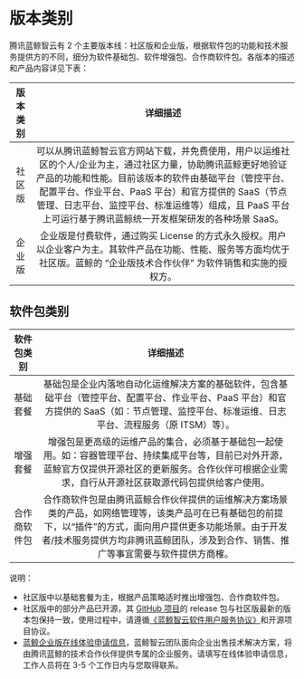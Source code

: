 # 版本类别

腾讯蓝鲸智云有 2 个主要版本线：社区版和企业版，根据软件包的功能和技术服务提供方的不同，细分为软件基础包、软件增强包、合作商软件包。各版本的描述和产品内容详见下表：

|    版本类别   | 详细描述 |
|:--------------:|:-------:|
| 社区版 | 可以从腾讯蓝鲸智云官方网站下载，并免费使用，用户以运维社区的个人/企业为主，通过社区力量，协助腾讯蓝鲸更好地验证产品的功能和性能。目前该版本的软件由基础平台（管控平台、配置平台、作业平台、PaaS 平台）和官方提供的 SaaS（节点管理、日志平台、监控平台、标准运维等）组成，且 PaaS 平台上可运行基于腾讯蓝鲸统一开发框架研发的各种场景 SaaS。|
| 企业版 | 企业版是付费软件，通过购买 License 的方式永久授权。用户以企业客户为主。其软件产品在功能、性能、服务等方面均优于社区版。蓝鲸的 “企业版技术合作伙伴” 为软件销售和实施的授权方。|

## 软件包类别

|    软件包类别   | 详细描述  |
|:--------------:|:-------:|
| 基础套餐 | 基础包是企业内落地自动化运维解决方案的基础软件，包含基础平台（管控平台、配置平台、作业平台、PaaS 平台）和官方提供的 SaaS（如：节点管理、监控平台、标准运维、日志平台、流程服务（原 ITSM）等）。|
| 增强套餐 | 增强包是更高级的运维产品的集合，必须基于基础包一起使用。如：容器管理平台、持续集成平台等，目前已对外开源，蓝鲸官方仅提供开源社区的更新服务。合作伙伴可根据企业需求，自行从开源社区获取源代码包提供给客户使用。|
| 合作商软件包 | 合作商软件包是由腾讯蓝鲸合作伙伴提供的运维解决方案场景类的产品，如网络管理等，该类产品可在已有基础包的前提下，以“插件”的方式，面向用户提供更多功能场景。由于开发者/技术服务提供方均非腾讯蓝鲸团队，涉及到合作、销售、推广等事宜需要与软件提供方商榷。|

说明：
- 社区版中以基础套餐为主，根据产品策略适时推出增强包、合作商软件包。
- 社区版中的部分产品已开源，其 [GitHub 项目](https://github.com/TencentBlueKing/)的 release 包与社区版最新的版本包保持一致，使用过程中，请遵循[《蓝鲸智云软件用户服务协议》](https://bk.tencent.com/info/#laws)和开源项目协议。
- [蓝鲸企业版在线体验申请信息](http://bk.tencent.com/applyinfo/ee/)，蓝鲸智云团队面向企业出售技术解决方案，将由腾讯蓝鲸的技术合作伙伴提供专属的企业服务。请填写在线体验申请信息，工作人员将在 3-5 个工作日内与您取得联系。
